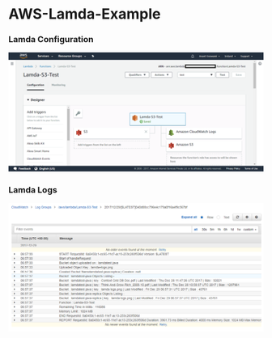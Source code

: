 # AWS-Lamda-Example

### Lamda Configuration
![Alt text](/lamda-configuration.png?raw=true "Lamda Configuration")

### Lamda Logs
![Alt text](/lamda-logs.png?raw=true "Lamda Logs")
